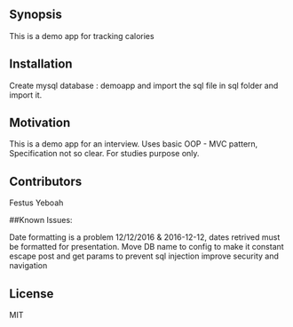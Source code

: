 ## Synopsis

This is a demo app for tracking calories

## Installation

Create mysql database : demoapp and import the sql file in sql folder and import it.

## Motivation

This is a demo app for an interview. Uses basic OOP - MVC pattern, Specification not so clear. For studies purpose only.

## Contributors

Festus Yeboah

##Known Issues:

Date formatting is a problem 12/12/2016 & 2016-12-12, dates retrived must be formatted for presentation.
Move DB name to config to make it constant
escape post and get params to prevent sql injection
improve security and navigation

## License

MIT
